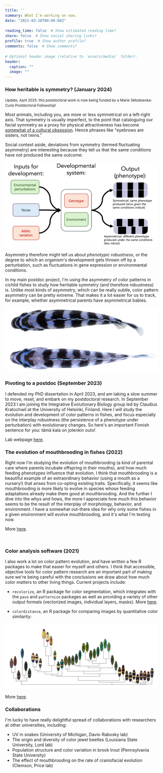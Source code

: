 ```yaml
---
title: ''
summary: What I'm working on now.
date: "2021-03-28T00:00:00Z"

reading_time: false  # Show estimated reading time?
share: false  # Show social sharing links?
profile: true  # Show author profile?
comments: false  # Show comments?

# Optional header image (relative to `assets/media/` folder).
header:
  caption: ""
  image: ""
---
```


### How heritable is symmetry? (January 2024)

<small>Update, April 2025: this postdoctoral work is now being funded by a Marie Skłodowska-Curie Postdoctoral Fellowship!</small>

Most animals, including you, are more or less symmetrical on a left-right axis. That symmetry is usually imperfect, to the point that cataloguing our facial symmetry as a proxy for physical attractiveness has become [somewhat of a cultural obsession](https://en.wikipedia.org/wiki/Facial_symmetry). Hence phrases like "eyebrows are sisters, not twins."

Social context aside, deviations from symmetry (termed fluctuating asymmetry) are interesting because they tell us that the same conditions have not produced the same outcome: 

![](images/asymmetry_scheme.png)

Asymmetry therefore might tell us about *phenotypic robustness*, or the degree to which an organism's development gets thrown off by a perturbation, such as fluctuations in gene expression or environmental conditions.

In my main postdoc project, I'm using the asymmetry of color patterns in cichlid fishes to study how heritable symmetry (and therefore robustness) is. Unlike most kinds of asymmetry, which can be really subtle, color pattern asymmetry can be pretty extreme. That makes it a lot easier for us to track, for example, whether asymmetrical parents have asymmetrical babies. 

![](images/asymmetrical_fish.png)


### Pivoting to a postdoc (September 2023)

I defended my PhD dissertation in April 2023, and am taking a slow summer to move, reset, and embark on my postdoctoral research. In September 2023 I am joining the Integrative Evolutionary Biology group led by Claudius Kratochwil at the University of Helsinki, Finland. Here I will study the evolution and development of color patterns in fishes, and focus especially on the interplay robustness (the persistence of a phenotype under perturbation) with evolutionary changes. So here's an important Finnish sentence for you: tämä kala on jotenkin outo!

Lab webpage [here](https://www.helsinki.fi/en/researchgroups/integrative-evolutionary-biology).

### The evolution of mouthbrooding in fishes (2022)

Right now I'm studying the evolution of mouthbrooding (a kind of parental care where parents incubate offspring in their mouths), and how much feeding phenotypes influence that evolution. I think that mouthbrooding is a beautiful example of an extraordinary behavior (using a mouth as a nursery!) that arises from co-opting existing traits. Specifically, it seems like mouthbrooding is more likely to evolve in species whose feeding adaptations already make them good at mouthbrooding. And the further I dive into the whys and hows, the more I appreciate how much this behavior seems to be the result of the interplay of morphology, behavior, and environment. I have a somewhat out-there idea for why only some fishes in a given environment will evolve mouthbrooding, and it's what I'm testing now.

More [here](/category/mouthbrooding/).

<br>

### Color analysis software (2021)

I also work a lot on color pattern evolution, and have written a few R packages to make that easier for myself and others. I think that accessible, objective tools for color pattern research are an important part of making sure we're being careful with the conclusions we draw about how much color matters to other living things. Current projects include:

* `recolorize`, an R package for color segmentation, which integrates with the `pavo` and `patternize` packages as well as providing a variety of other output formats (vectorized images, individual layers, masks). More [here](/category/recolorize).

* `colordistance`, an R package for comparing images by quantitative color similarity:

![](images/cdm_rec_tree.png)

More [here](/category/colordistance).

### Collaborations

I'm lucky to have really delightful spread of collaborations with researchers at other universities, including:
  - UV in snakes (University of Michigan, Davis-Rabosky lab)
  - The origin and diversity of color jewel beetles (Louisiana State University, Lord lab)
  - Population structure and color variation in brook trout (Pennsylvania State University)
  - The effect of mouthbrooding on the rate of craniofacial evolution (Clemson, Price lab)



